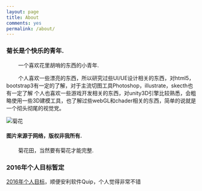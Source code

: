 ```yaml
---
layout: page
title: About
comments: yes
permalink: /about/
---
```



### 菊长是个快乐的青年.

&#160; &#160; &#160; &#160; 一个喜欢花里胡哨的东西的小青年.

&#160; &#160; &#160; &#160; 个人喜欢一些漂亮的东西，所以研究过些UI/UE设计相关的东西，对html5，bootstrap3有一定的了解，对于主流切图工具Photoshop，illustrate，skecth也有一定了解
个人也喜欢一些游戏开发相关的东西，对unity3D引擎比较熟悉，会粗略使用一些3D建模工具，也了解过些webGL和chader相关的东西，简单的说就是一个彻头彻尾的视觉党。



<img title="菊花" src="http://aicdg.com/oldblog/images/chrysanthemum.jpg" alt="菊花"  />

#### 图片来源于网络，版权非我所有.


&#160; &#160; &#160; &#160; 菊花田，当然要有菊花才能完整.


### 2016年个人目标暂定

[2016年个人目标](https://quip.com/etfwArmfw3FD)，顺便安利软件Quip，个人觉得非常不错

